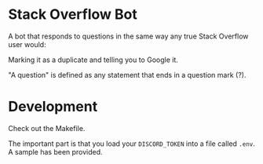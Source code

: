 # Stack Overflow Bot

A bot that responds to questions in the same way any true Stack Overflow user would:

Marking it as a duplicate and telling you to Google it.

"A question" is defined as any statement that ends in a question mark (?).

# Development

Check out the Makefile.

The important part is that you load your `DISCORD_TOKEN` into a file called `.env`. A sample has been provided.
